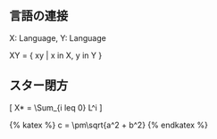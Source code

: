 ## 言語の連接

X: Language, Y: Language

XY = { xy | x in X, y in Y }

## スター閉方

\[ X* = \Sum_{i leq 0} L^i \]

{% katex %}
c = \pm\sqrt{a^2 + b^2}
{% endkatex %}
